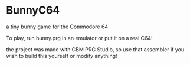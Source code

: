# BunnyC64
a tiny bunny game for the Commodore 64

To play, run bunny.prg in an emulator or put it on a real C64!

the project was made with CBM PRG Studio, so use that assembler if you wish to build this yourself or modify anything!

